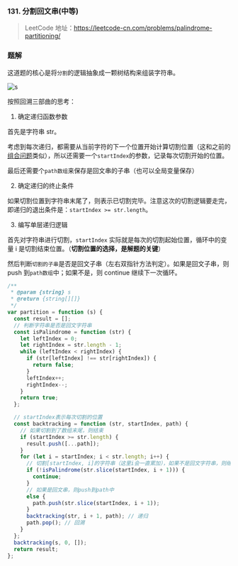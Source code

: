 ### 131. 分割回文串(中等)

> LeetCode 地址：https://leetcode-cn.com/problems/palindrome-partitioning/

### 题解

这道题的核心是将`分割`的逻辑抽象成一颗树结构来组装字符串。

![s](https://raw.githubusercontent.com/kerwin-ly/Blog/master/assets/imgs/algorithm/palindrom.jpeg)

按照回溯三部曲的思考：

1. 确定递归函数参数

首先是字符串 str。

考虑到每次递归，都需要从当前字符的下一个位置开始计算切割位置（这和之前的[组合问题](<https://github.com/kerwin-ly/Blog/blob/master/algorithm/backtracking/77.%20%E7%BB%84%E5%90%88(%E4%B8%AD%E7%AD%89).md>)类似），所以还需要一个`startIndex`的参数，记录每次切割开始的位置。

最后还需要个`path数组`来保存是回文串的子串（也可以全局变量保存）

2. 确定递归的终止条件

如果切割位置到字符串末尾了，则表示已切割完毕。注意这次的切割逻辑要走完，即递归的退出条件是：`startIndex >= str.length`。

3. 编写单层递归逻辑

首先对字符串进行切割，`startIndex` 实际就是每次的切割起始位置，循环中的变量 i 是切割结束位置。（**切割位置的选择，是解题的关键**）

然后判断`切割的子串`是否是回文子串（左右双指针方法判定）。如果是回文子串，则 push 到`path数组`中；如果不是，则 continue 继续下一次循环。

```js
/**
 * @param {string} s
 * @return {string[][]}
 */
var partition = function (s) {
  const result = [];
  // 判断字符串是否是回文字符串
  const isPalindrome = function (str) {
    let leftIndex = 0;
    let rightIndex = str.length - 1;
    while (leftIndex < rightIndex) {
      if (str[leftIndex] !== str[rightIndex]) {
        return false;
      }
      leftIndex++;
      rightIndex--;
    }
    return true;
  };

  // startIndex表示每次切割的位置
  const backtracking = function (str, startIndex, path) {
    // 如果切割到了数组末尾，则结束
    if (startIndex >= str.length) {
      result.push([...path]);
    }
    for (let i = startIndex; i < str.length; i++) {
      // 切割[startIndex, i]的字符串（这里i会一直累加），如果不是回文字符串，则继续i++
      if (!isPalindrome(str.slice(startIndex, i + 1))) {
        continue;
      }
      // 如果是回文串，则push到path中
      else {
        path.push(str.slice(startIndex, i + 1));
      }
      backtracking(str, i + 1, path); // 递归
      path.pop(); // 回溯
    }
  };
  backtracking(s, 0, []);
  return result;
};
```

